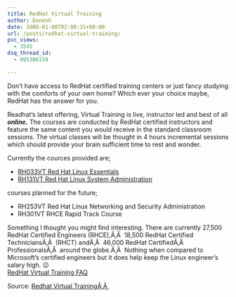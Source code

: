 ```yaml
---
title: RedHat Virtual Training
author: Danesh
date: 2008-01-08T02:00:31+00:00
url: /posts/redhat-virtual-training/
pvc_views:
  - 3545
dsq_thread_id:
  - 895386158

---
```

Don&#8217;t have access to RedHat certified training centers or just fancy studying with the comforts of your own home? Which ever your choice maybe, RedHat has the answer for you.

Readhat&#8217;s latest offering, Virtual Training is live, instructor led and best of all _**online.**_ The courses are conducted by RedHat certified instructors and feature the same content you would receive in the standard classroom sessions. The virtual classes will be thought in 4 hours incremental sessions which should provide your brain sufficient time to rest and wonder.

Currently the cources provided are;

  * [RH033VT Red Hat Linux Essentials][1]
  * [RH131VT Red Hat Linux System Administration  
][2] 

courses planned for the future;

  * RH253VT Red Hat Linux Networking and Security Administration
  * RH301VT RHCE Rapid Track Course

Something I thought you might find interesting. There are currently 27,500 RedHat Certified Engineers (RHCE),Ã‚Â  18,500 RedHat Certified TechniciansÃ‚Â  (RHCT) andÃ‚Â  46,000 RedHat CertifiedÃ‚Â  ProfessionalsÃ‚Â  around the globe.Ã‚Â  Nothing when compared to Microsoft&#8217;s certified engineers but it does help keep the Linux engineer&#8217;s salary high. 😉  
[RedHat Virtual Training FAQ][3]

Source: [Redhat Virtual TrainingÃ‚Â ][4]

 [1]: https://www.redhat.com/elearning/rh033vt_red_hat_linux_essentials/
 [2]: https://www.redhat.com/elearning/rh131vt_red_hat_linux_system_administration/
 [3]: https://www.redhat.com/elearning/virtual_training/faq.html
 [4]: https://www.redhat.com/elearning/virtual_training/